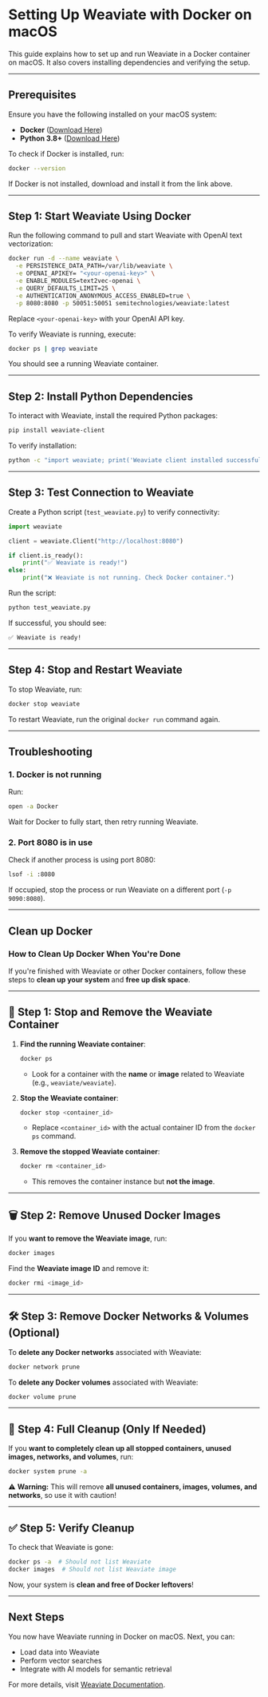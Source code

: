 # Setting Up Weaviate with Docker on macOS

This guide explains how to set up and run Weaviate in a Docker container on macOS. It also covers installing dependencies and verifying the setup.

---

## **Prerequisites**
Ensure you have the following installed on your macOS system:
- **Docker** ([Download Here](https://www.docker.com/get-started/))
- **Python 3.8+** ([Download Here](https://www.python.org/downloads/))

To check if Docker is installed, run:
```sh
docker --version
```
If Docker is not installed, download and install it from the link above.

---

## **Step 1: Start Weaviate Using Docker**

Run the following command to pull and start Weaviate with OpenAI text vectorization:
```sh
docker run -d --name weaviate \
  -e PERSISTENCE_DATA_PATH=/var/lib/weaviate \
  -e OPENAI_APIKEY= "<your-openai-key>" \
  -e ENABLE_MODULES=text2vec-openai \
  -e QUERY_DEFAULTS_LIMIT=25 \
  -e AUTHENTICATION_ANONYMOUS_ACCESS_ENABLED=true \
  -p 8080:8080 -p 50051:50051 semitechnologies/weaviate:latest  
```

Replace `<your-openai-key>` with your OpenAI API key.

To verify Weaviate is running, execute:
```sh
docker ps | grep weaviate
```
You should see a running Weaviate container.

---

## **Step 2: Install Python Dependencies**

To interact with Weaviate, install the required Python packages:
```sh
pip install weaviate-client
```
To verify installation:
```sh
python -c "import weaviate; print('Weaviate client installed successfully')"
```

---

## **Step 3: Test Connection to Weaviate**
Create a Python script (`test_weaviate.py`) to verify connectivity:
```python
import weaviate

client = weaviate.Client("http://localhost:8080")

if client.is_ready():
    print("✅ Weaviate is ready!")
else:
    print("❌ Weaviate is not running. Check Docker container.")
```
Run the script:
```sh
python test_weaviate.py
```
If successful, you should see:
```sh
✅ Weaviate is ready!
```

---

## **Step 4: Stop and Restart Weaviate**
To stop Weaviate, run:
```sh
docker stop weaviate
```
To restart Weaviate, run the original `docker run` command again.

---

## **Troubleshooting**
### **1. Docker is not running**
Run:
```sh
open -a Docker
```
Wait for Docker to fully start, then retry running Weaviate.

### **2. Port 8080 is in use**
Check if another process is using port 8080:
```sh
lsof -i :8080
```
If occupied, stop the process or run Weaviate on a different port (`-p 9090:8080`).

---

## Clean up Docker

### **How to Clean Up Docker When You're Done**

If you're finished with Weaviate or other Docker containers, follow these steps to **clean up your system** and **free up disk space**.

---

## **🧹 Step 1: Stop and Remove the Weaviate Container**
1. **Find the running Weaviate container**:
   ```sh
   docker ps
   ```
   - Look for a container with the **name** or **image** related to Weaviate (e.g., `weaviate/weaviate`).

2. **Stop the Weaviate container**:
   ```sh
   docker stop <container_id>
   ```
   - Replace `<container_id>` with the actual container ID from the `docker ps` command.

3. **Remove the stopped Weaviate container**:
   ```sh
   docker rm <container_id>
   ```
   - This removes the container instance but **not the image**.

---

## **🗑️ Step 2: Remove Unused Docker Images**
If you **want to remove the Weaviate image**, run:
```sh
docker images
```
Find the **Weaviate image ID** and remove it:
```sh
docker rmi <image_id>
```

---

## **🛠️ Step 3: Remove Docker Networks & Volumes (Optional)**
To **delete any Docker networks** associated with Weaviate:
```sh
docker network prune
```

To **delete any Docker volumes** associated with Weaviate:
```sh
docker volume prune
```

---

## **🚀 Step 4: Full Cleanup (Only If Needed)**
If you **want to completely clean up all stopped containers, unused images, networks, and volumes**, run:
```sh
docker system prune -a
```
⚠️ **Warning:** This will remove **all unused containers, images, volumes, and networks**, so use it with caution!

---

## **✅ Step 5: Verify Cleanup**
To check that Weaviate is gone:
```sh
docker ps -a  # Should not list Weaviate
docker images  # Should not list Weaviate image
```

Now, your system is **clean and free of Docker leftovers**!

---



## **Next Steps**
You now have Weaviate running in Docker on macOS. Next, you can:
- Load data into Weaviate
- Perform vector searches
- Integrate with AI models for semantic retrieval

For more details, visit [Weaviate Documentation](https://weaviate.io/developers/weaviate).


